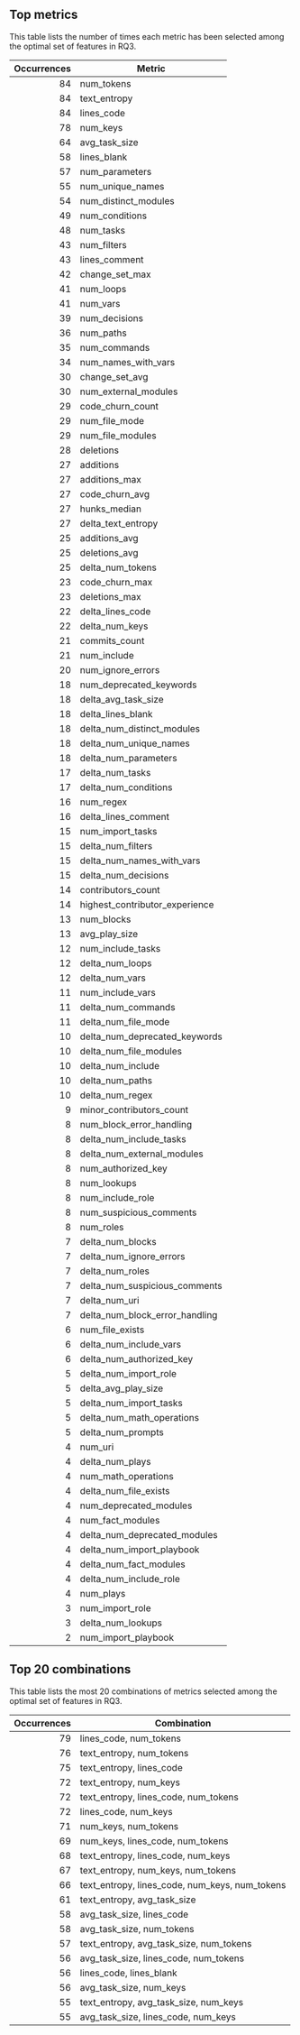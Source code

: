 ## Top metrics

This table lists the number of times each metric has been selected among the optimal set of features in RQ3.

|Occurrences|Metric|
|---:|---|
|84 | num_tokens|
|84 | text_entropy|
|84 | lines_code|
|78 | num_keys|
|64 | avg_task_size|
|58 | lines_blank|
|57 | num_parameters|
|55 | num_unique_names|
|54 | num_distinct_modules|
|49 | num_conditions|
|48 | num_tasks|
|43 | num_filters|
|43 | lines_comment|
|42 | change_set_max|
|41 | num_loops|
|41 | num_vars|
|39 | num_decisions|
|36 | num_paths|
|35 | num_commands|
|34 | num_names_with_vars|
|30 | change_set_avg|
|30 | num_external_modules|
|29 | code_churn_count|
|29 | num_file_mode|
|29 | num_file_modules|
|28 | deletions|
|27 | additions|
|27 | additions_max|
|27 | code_churn_avg|
|27 | hunks_median|
|27 | delta_text_entropy|
|25 | additions_avg|
|25 | deletions_avg|
|25 | delta_num_tokens|
|23 | code_churn_max|
|23 | deletions_max|
|22 | delta_lines_code|
|22 | delta_num_keys|
|21 | commits_count|
|21 | num_include|
|20 | num_ignore_errors|
|18 | num_deprecated_keywords|
|18 | delta_avg_task_size|
|18 | delta_lines_blank|
|18 | delta_num_distinct_modules|
|18 | delta_num_unique_names|
|18 | delta_num_parameters|
|17 | delta_num_tasks|
|17 | delta_num_conditions|
|16 | num_regex|
|16 | delta_lines_comment|
|15 | num_import_tasks|
|15 | delta_num_filters|
|15 | delta_num_names_with_vars|
|15 | delta_num_decisions|
|14 | contributors_count|
|14 | highest_contributor_experience|
|13 | num_blocks|
|13 | avg_play_size|
|12 | num_include_tasks|
|12 | delta_num_loops|
|12 | delta_num_vars|
|11 | num_include_vars|
|11 | delta_num_commands|
|11 | delta_num_file_mode|
|10 | delta_num_deprecated_keywords|
|10 | delta_num_file_modules|
|10 | delta_num_include|
|10 | delta_num_paths|
|10 | delta_num_regex|
|9 | minor_contributors_count|
|8 | num_block_error_handling|
|8 | delta_num_include_tasks|
|8 | delta_num_external_modules|
|8 | num_authorized_key|
|8 | num_lookups|
|8 | num_include_role|
|8 | num_suspicious_comments|
|8 | num_roles|
|7 | delta_num_blocks|
|7 | delta_num_ignore_errors|
|7 | delta_num_roles|
|7 | delta_num_suspicious_comments|
|7 | delta_num_uri|
|7 | delta_num_block_error_handling|
|6 | num_file_exists|
|6 | delta_num_include_vars|
|6 | delta_num_authorized_key|
|5 | delta_num_import_role|
|5 | delta_avg_play_size|
|5 | delta_num_import_tasks|
|5 | delta_num_math_operations|
|5 | delta_num_prompts|
|4 | num_uri|
|4 | delta_num_plays|
|4 | num_math_operations|
|4 | delta_num_file_exists|
|4 | num_deprecated_modules|
|4 | num_fact_modules|
|4 | delta_num_deprecated_modules|
|4 | delta_num_import_playbook|
|4 | delta_num_fact_modules|
|4 | delta_num_include_role|
|4 | num_plays|
|3 | num_import_role|
|3 | delta_num_lookups|
|2 | num_import_playbook|


## Top 20 combinations

This table lists the most 20 combinations of metrics selected among the optimal set of features in RQ3.

|Occurrences|Combination|
|---:|---------|
|79 | lines_code, num_tokens|
|76 | text_entropy, num_tokens|
|75 | text_entropy, lines_code|
|72 | text_entropy, num_keys|
|72 | text_entropy, lines_code, num_tokens|
|72 | lines_code, num_keys|
|71 | num_keys, num_tokens|
|69 | num_keys, lines_code, num_tokens|
|68 | text_entropy, lines_code, num_keys|
|67 | text_entropy, num_keys, num_tokens|
|66 | text_entropy, lines_code, num_keys, num_tokens|
|61 | text_entropy, avg_task_size|
|58 | avg_task_size, lines_code|
|58 | avg_task_size, num_tokens|
|57 | text_entropy, avg_task_size, num_tokens|
|56 | avg_task_size, lines_code, num_tokens|
|56 | lines_code, lines_blank|
|56 | avg_task_size, num_keys|
|55 | text_entropy, avg_task_size, num_keys|
|55 | avg_task_size, lines_code, num_keys|

